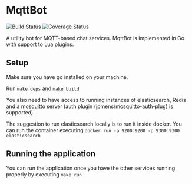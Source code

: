 # MqttBot

[![Build Status](https://travis-ci.org/topfreegames/mqttbot.svg?branch=master)](https://travis-ci.org/topfreegames/mqttbot)
[![Coverage Status](https://coveralls.io/repos/github/topfreegames/mqttbot/badge.svg?branch=master)](https://coveralls.io/github/topfreegames/mqttbot?branch=master)

A utility bot for MQTT-based chat services. MqttBot is implemented in Go with
support to Lua plugins.

## Setup

Make sure you have go installed on your machine.

Run `make deps` and `make build`

You also need to have access to running instances of elasticsearch, Redis
and a mosquitto server (auth plugin (jpmens/mosquitto-auth-plug) is supported).

The suggestion to run elasticsearch locally is to run it inside docker. You can
run the container executing `docker run -p 9200:9200 -p 9300:9300 elasticsearch`

## Running the application

You can run the application once you have the other services running properly
by executing `make run`
